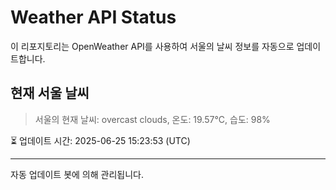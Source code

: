 
# Weather API Status

이 리포지토리는 OpenWeather API를 사용하여 서울의 날씨 정보를 자동으로 업데이트합니다.

## 현재 서울 날씨
> 서울의 현재 날씨: overcast clouds, 온도: 19.57°C, 습도: 98%

⏳ 업데이트 시간: 2025-06-25 15:23:53 (UTC)

---
자동 업데이트 봇에 의해 관리됩니다.
